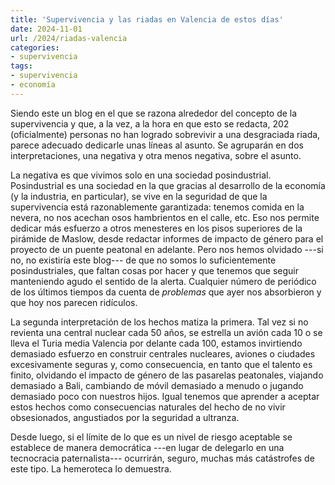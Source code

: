 ```yaml
---
title: 'Supervivencia y las riadas en Valencia de estos días'
date: 2024-11-01
url: /2024/riadas-valencia
categories:
- supervivencia
tags:
- supervivencia
- economía
---
```


Siendo este un blog en el que se razona alrededor del concepto de la supervivencia y que, a la vez, a la hora en que esto se redacta, 202 (oficialmente) personas no han logrado sobrevivir a una desgraciada riada, parece adecuado dedicarle unas líneas al asunto. Se agruparán en dos interpretaciones, una negativa y otra menos negativa, sobre el asunto.

La negativa es que vivimos solo en una sociedad posindustrial. Posindustrial es una sociedad en la que gracias al desarrollo de la economía (y la industria, en particular), se vive en la seguridad de que la supervivencia está razonablemente garantizada: tenemos comida en la nevera, no nos acechan osos hambrientos en el calle, etc. Eso nos permite dedicar más esfuerzo a otros menesteres en los pisos superiores de la pirámide de Maslow, desde redactar informes de impacto de género para el proyecto de un puente peatonal en adelante. Pero nos hemos olvidado ---si no, no existiría este blog--- de que no somos lo suficientemente posindustriales, que faltan cosas por hacer y que tenemos que seguir manteniendo agudo el sentido de la alerta. Cualquier número de periódico de los últimos tiempos da cuenta de _problemas_ que ayer nos absorbieron y que hoy nos parecen ridículos.

La segunda interpretación de los hechos matiza la primera. Tal vez si no revienta una central nuclear cada 50 años, se estrella un avión cada 10 o se lleva el Turia media Valencia por delante cada 100, estamos invirtiendo demasiado esfuerzo en construir centrales nucleares, aviones o ciudades excesivamente seguras y, como consecuencia, en tanto que el talento es finito, olvidando el impacto de género de las pasarelas peatonales, viajando demasiado a Bali, cambiando de móvil demasiado a menudo o jugando demasiado poco con nuestros hijos. Igual tenemos que aprender a aceptar estos hechos como consecuencias naturales del hecho de no vivir obsesionados, angustiados por la seguridad a ultranza.

Desde luego, si el límite de lo que es un nivel de riesgo aceptable se establece de manera democrática ---en lugar de delegarlo en una tecnocracia paternalista--- ocurrirán, seguro, muchas más catástrofes de este tipo. La hemeroteca lo demuestra.





